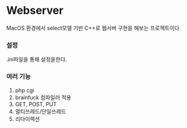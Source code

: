 # Webserver
MacOS 환경에서 select모델 기반 C++로 웹서버 구현을 해보는 프로젝트이다.

### 설정
.ini파일을 통해 설정을한다.

### 여러 기능
1. php cgi
2. brainfuck 컴파일러 적용
3. GET, POST, PUT
4. 멀티쓰레드/단일쓰레드
5. 리다이렉션

